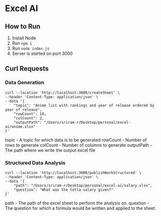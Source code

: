 # Excel AI

## How to Run

1. Install Node
2. Run `npm i`
3. Run `node index.js`
4. Server is started on port 3000

## Curl Requests

### Data Generation

```
curl --location 'http://localhost:3000/createSheet' \
--header 'Content-Type: application/json' \
--data '{
    "topic": "Anime list with rankings and year of release ordered by year of release",
    "rowCount": 10,
    "colCount": 2,
    "outputPath": "/Users/sriram-r/Desktop/personal/excel-ai/anime.xlsx"
}'
```

topic - A topic for which data is to be generated
rowCount - Number of rows to generate
colCount - Number of columns to generate
outputPath - The path where we write the output excel file

### Structured Data Analysis

```
curl --location 'http://localhost:3000/publishWorkStructured' \
--header 'Content-Type: application/json' \
--data '{
    "path": "/Users/sriram-r/Desktop/personal/excel-ai/salary.xlsx",
    "question": "What was the totla salary given?"
}'
```

path - The path of the excel sheet to perform the analysis on.
question - The question for which a formula would be written and applied to the sheet.
